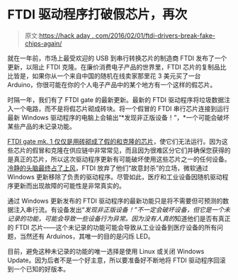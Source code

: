 # FTDI 驱动程序打破假芯片，再次

> 原文:[https://hack aday . com/2016/02/01/ftdi-drivers-break-fake-chips-again/](https://hackaday.com/2016/02/01/ftdi-drivers-break-fake-chips-again/)

就在一年前，市场上最受欢迎的 USB 到串行转换芯片的制造商 FTDI 发布了一个更新，以阻止 FTDI 克隆。在廉价消费电子产品的世界里，FTDI 芯片的复制品比比皆是，如果你从一个来自中国的随机在线卖家那里花 3 美元买了一台 Arduino，你很可能在你的个人电子产品中的某个地方有一个这样的假芯片。

时隔一年，我们有了 FTDI gate 的最新更新。最新的 FTDI 驱动程序将垃圾数据注入一个电路，而不是将假芯片砌成砖块。将一个假冒的 FTDI 串行芯片连接到运行最新 Windows 驱动程序的电脑上会输出“*发现非正版设备！”，*一个可能会破坏某些产品的未记录功能。

[FTDI gate mk. 1 仅仅是用砖砌成了假的和克隆的芯片](http://hackaday.com/2014/10/22/watch-that-windows-update-ftdi-drivers-are-killing-fake-chips/)，使它们无法运行。因为这些芯片的假冒和克隆在供应链中非常常见，而且因为很难区分它们并确保您获得的是真正的芯片，所以这次驱动程序更新有可能破坏使用这些芯片之一的任何设备。[冷静的头脑最终占了上风](http://hackaday.com/2014/10/24/ftdi-screws-up-backs-down/)，FTDI 放弃了他们“故意封杀”的立场，微软通过 Windows 更新移除了负责的驱动程序。尽管如此，医疗和工业设备因随机驱动程序更新而出现故障的可能性是非常真实的。

通过 Windows 更新发布的 FTDI 驱动程序的最新功能只是将不需要但可预测的数据注入串行流。有设备发出“*发现非正版设备！”*不一定会破坏设备，但它是一个未记录的功能，可能会导致一些设备行为异常。因为没有人*真的*知道他们是否有真正的 FTDI 芯片——这个未记录的功能可能会导致从工业设备到医疗设备的所有问题，当然还有 Arduinos，其唯一的目的是闪烁 LED。

目前，避免这种未记录的功能的唯一选择是使用 Linux 或关闭 Windows Update。因为后者不是一个好主意，所以要准备好不断地将 FTDI 驱动程序回滚到一个已知的好版本。